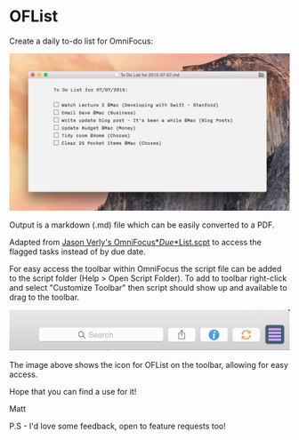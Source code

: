 # OFList

Create a daily to-do list for OmniFocus:

![List](./Extras/List.png)

Output is a markdown (.md) file which can be easily converted to a PDF.

Adapted from [Jason Verly's OmniFocus*_*Due*_*List.scpt](http://mygeekdaddy.net/2015/07/03/getting-my-daily-to-do-list-out-of-omnifocus/) to access the flagged tasks instead of by due date.
 
For easy access the toolbar within OmniFocus the script file can be added to the script folder (Help > Open Script Folder). To add to toolbar right-click and select "Customize Toolbar" then script should show up and available to drag to the toolbar.

![Toolbar](./Extras/Toolbar.png)

The image above shows the icon for OFList on the toolbar, allowing for easy access.

Hope that you can find a use for it!

Matt

P.S - I'd love some feedback, open to feature requests too!